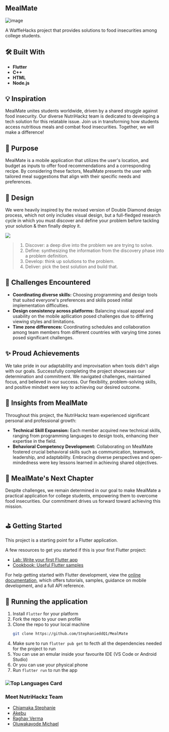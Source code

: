 ## MealMate
![image](https://github.com/StephanieddQ1/MealMate/assets/80507385/b4955f1b-6745-4ce7-b48f-160a7fdde5ea)

A WaffleHacks project that provides solutions to food insecurities among college students.

## 🛠️ Built With
- **Flutter**
- **C++**
- **HTML**
- **Node.js**

## 💡 Inspiration 
MealMate unites students worldwide, driven by a shared struggle against food insecurity. Our diverse NutriHackz team is dedicated to developing a tech solution for this relatable issue. Join us in transforming how students access nutritious meals and combat food insecurities. Together, we will make a difference!

## 🤔 Purpose
MealMate is a mobile application that utilizes the user's location, and budget as inputs to offer food recommendations and a corresponding recipe. By considering these factors, MealMate presents the user with tailored meal suggestions that align with their specific needs and preferences.

## 🎨 Design
We were heavily inspired by the revised version of Double Diamond design process, which not only includes visual design, but a full-fledged research cycle in which you must discover and define your problem before tackling your solution & then finally deploy it.

<img src="https://res.cloudinary.com/devpost/image/fetch/s--RDG-HzfY--/c_limit,f_auto,fl_lossy,q_auto:eco,w_900/https://assets.website-files.com/5e2ae40d598c476b087ac0cb/5e4541d9b89a7d396a6d6d36_Process%2520Focus2_1%25402x.png" />

> 1. Discover: a deep dive into the problem we are trying to solve.
> 2. Define: synthesizing the information from the discovery phase into a problem definition.
> 3. Develop: think up solutions to the problem.
> 4. Deliver: pick the best solution and build that.

## 😤 Challenges Encountered

- **Coordinating diverse skills:** Choosing programming and design tools that suited everyone's preferences and skills posed initial implementation difficulties.
- **Design consistency across platforms:** Balancing visual appeal and usability on the mobile apllication posed challenges due to differing viewing styles and limitations.
- **Time zone differences:** Coordinating schedules and collaboration among team members from different countries with varying time zones posed significant challenges.

## ✨ Proud Achievements

We take pride in our adaptability and improvisation when tools didn't align with our goals. Successfully completing the project showcases our determination and commitment. We navigated challenges, maintained focus, and believed in our success. Our flexibility, problem-solving skills, and positive mindset were key to achieving our desired outcome.

## 🙌 Insights from MealMate
Throughout this project, the NutriHackz team experienced significant personal and professional growth:

- **Technical Skill Expansion:** Each member acquired new technical skills, ranging from programming languages to design tools, enhancing their expertise in the field.
- **Behavioral Competency Development:** Collaborating on MealMate fostered crucial behavioral skills such as communication, teamwork, leadership, and adaptability. Embracing diverse perspectives and open-mindedness were key lessons learned in achieving shared objectives.

## 🚀 MealMate's Next Chapter
Despite challenges, we remain determined in our goal to make MealMate a practical application for college students, empowering them to overcome food insecurities. Our commitment drives us forward toward achieving this mission.

## ⛳ Getting Started

This project is a starting point for a Flutter application.

A few resources to get you started if this is your first Flutter project:

- [Lab: Write your first Flutter app](https://docs.flutter.dev/get-started/codelab)
- [Cookbook: Useful Flutter samples](https://docs.flutter.dev/cookbook)

For help getting started with Flutter development, view the
[online documentation](https://docs.flutter.dev/), which offers tutorials,
samples, guidance on mobile development, and a full API reference.

## 💨 Running the application 
1. Install `Flutter` for your platform
2. Fork the repo to your own profile
3. Clone the repo to your local machine
   ```bash
   git clone https://github.com/StephanieddQ1/MealMate
   ```
4. Make sure to run `flutter pub get` to fecth all the dependencies needed for the project to run
5. You can use an emular inside your favourite IDE (VS Code or Android Studio)
6. Or you can use your physical phone
7. Run `flutter run` to run the app

### ![Top Languages Card](https://github-readme-stats.vercel.app/api/top-langs/?username=StephanieddQ1&hide=Java,R,Python&layout=compact&theme=tokyonight)

### Meet NutriHackz Team
- [Chiamaka Stephanie](https://github.com/StephanieddQ1)
- [Akebu](https://github.com/akebu6)
- [Raghav Verma](https://github.com/Raghav-Verma21)
- [Oluwakayode Michael](https://github.com/oluwakayodemike)

